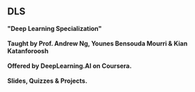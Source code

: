 ## DLS

<b/>"Deep Learning Specialization" <br /><br /> Taught by Prof. Andrew Ng, Younes Bensouda Mourri & Kian Katanforoosh <br /><br /> Offered by DeepLearning.AI on Coursera. <br /><br /> Slides, Quizzes & Projects.
